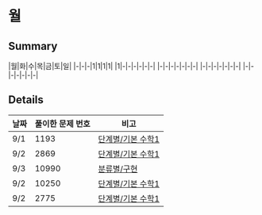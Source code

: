 # 월
## Summary
|월|화|수|목|금|토|일|
|-|-|-|1|1|1|1|
|1|-|-|-|-|-|-|
|-|-|-|-|-|-|-|
|-|-|-|-|-|-|-|
|-|-|-|-|-|-|-|

## Details
|날짜|풀이한 문제 번호|비고|
|--|--|--|
|9/1|1193|[단계별/기본 수학1](https://www.acmicpc.net/step)|
|9/2|2869|[단계별/기본 수학1](https://www.acmicpc.net/step)|
|9/3|10990|[분류별/구현](https://www.acmicpc.net/problemset?sort=ac_desc&algo=102)|
|9/2|10250|[단계별/기본 수학1](https://www.acmicpc.net/step)|
|9/2|2775|[단계별/기본 수학1](https://www.acmicpc.net/step)|